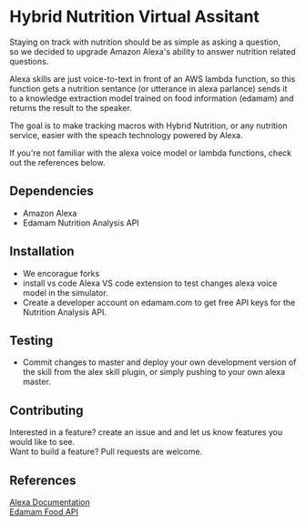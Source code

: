 # Hybrid Nutrition Virtual Assitant

Staying on track with nutrition should be as simple as asking a question,  
so we decided to upgrade Amazon Alexa's ability to answer nutrition related questions.

Alexa skills are just voice-to-text in front of an AWS lambda function,
so this function gets a nutrition sentance (or utterance in alexa parlance)
sends it to a knowledge extraction model trained on food information (edamam)
and returns the result to the speaker.

The goal is to make tracking macros with Hybrid Nutrition, or any nutrition service,
easier with the speach technology powered by Alexa. 

If you're not familiar with the alexa voice model or lambda functions,
check out the references below.

## Dependencies
- Amazon Alexa
- Edamam Nutrition Analysis API

## Installation
- We encorague forks
- install vs code Alexa VS code extension to test changes alexa voice model
in the simulator.
- Create a developer account on edamam.com to get free API keys for the Nutrition Analysis API.

## Testing
- Commit changes to master and deploy your own development version of the skill from the alex skill plugin, or simply pushing to your own alexa master.

## Contributing
Interested in a feature? create an issue and and let us know features you would like to see.  
Want to build a feature? Pull requests are welcome.

## References
[Alexa Documentation](https://developer.amazon.com/en-US/docs/alexa/custom-skills/steps-to-build-a-custom-skill.html)  
[Edamam Food API](https://developer.edamam.com/)